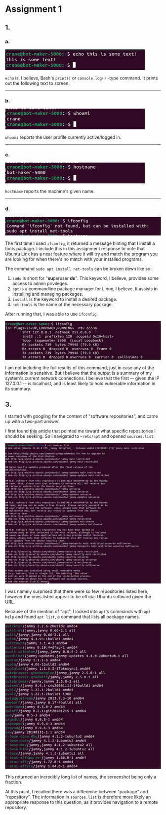 # Assignment 1

## 1.

### a.

![echo this is some text!](./a.png)

`echo` is, I believe, Bash's `print()` or `console.log()` -type command. It prints out the following text to screen.

---

### b.

![whoami](./b.png)

`whoami` reports the user profile currently active/logged in.

---

### c.

![hostname](./c.png)

`hostname` reports the machine's given name.

---

### d.

![ifconfig](./d1.png)

The first time I used `ifconfig`, it returned a message hinting that I install a tools package. I include this in this assignment response to note that Ubuntu Linx has a neat feature where it will try and match the program you are looking for when there's no match with your installed programs.

The command `sudo apt install net-tools` can be broken down like so:
	
1. `sudo` is short for "**su**peruser **do**". This keyword, I believe, provides some access to admin privileges.
2. `apt` is a commandline package manager for Linux, I believe. It assists in installing and managing packages.
3. `install` is the keyword to install a desired package.
4. `net-tools` is the name of the necessary package.

After running that, I was able to use `ifconfig`.

![ifconfig](./d2.png)

I am not including the full results of this command, just in case any of the information is sensitive. But I believe that the output is a summary of my system's current network connections. I believe that the first -- given the IP 127.0.0.1 -- is localhost, and is least likely to hold vulnerable information in its summary.


## 3. 

I started with googling for the context of "software repositories", and came up with a two-part answer.

I first found [this](https://linuxsimply.com/linux-basics/package-management/repository-list/apt/) article that pointed me toward what specific repositories I should be seeking. So I navigated to `~/etc/apt` and opened `sources.list`:

![sources.list](./3b.png)

I was namely surprised that there were so few repositories listed here, however the ones listed appear to be official Ubuntu softward given the URL.

Because of the mention of "apt", I looked into `apt`'s commands with `apt help` and found `apt list`, a command that lists all package names.

![apt list](./3a.png)

This returned an incredibly long list of names, the screenshot being only a fraction. 

At this point, I recalled there was a difference between "package" and "repository". The information in `sources.list` is therefore more likely an appropriate response to this question, as it provides navigation to a remote repository.
